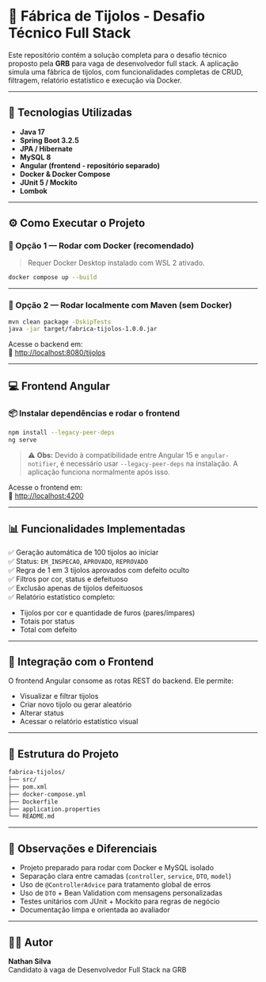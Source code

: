 # 🧱 Fábrica de Tijolos - Desafio Técnico Full Stack

Este repositório contém a solução completa para o desafio técnico proposto pela **GRB** para vaga de desenvolvedor full stack. A aplicação simula uma fábrica de tijolos, com funcionalidades completas de CRUD, filtragem, relatório estatístico e execução via Docker.

---

## 🚀 Tecnologias Utilizadas

- **Java 17**
- **Spring Boot 3.2.5**
- **JPA / Hibernate**
- **MySQL 8**
- **Angular (frontend - repositório separado)**
- **Docker & Docker Compose**
- **JUnit 5 / Mockito**
- **Lombok**

---

## ⚙️ Como Executar o Projeto

### 🐳 Opção 1 — Rodar com Docker (recomendado)

> Requer Docker Desktop instalado com WSL 2 ativado.

```bash
docker compose up --build
```

---

### 🔁 Opção 2 — Rodar localmente com Maven (sem Docker)

```bash
mvn clean package -DskipTests
java -jar target/fabrica-tijolos-1.0.0.jar
```

Acesse o backend em:  
📍 [http://localhost:8080/tijolos](http://localhost:8080/tijolos)

---

## 💻 Frontend Angular

### 📦 Instalar dependências e rodar o frontend

```bash
npm install --legacy-peer-deps
ng serve
```

> ⚠️ **Obs:** Devido à compatibilidade entre Angular 15 e `angular-notifier`, é necessário usar `--legacy-peer-deps` na instalação. A aplicação funciona normalmente após isso.

Acesse o frontend em:  
📍 [http://localhost:4200](http://localhost:4200)

---

## 📊 Funcionalidades Implementadas

✅ Geração automática de 100 tijolos ao iniciar  
✅ Status: `EM_INSPECAO`, `APROVADO`, `REPROVADO`  
✅ Regra de 1 em 3 tijolos aprovados com defeito oculto  
✅ Filtros por cor, status e defeituoso  
✅ Exclusão apenas de tijolos defeituosos  
✅ Relatório estatístico completo:
- Tijolos por cor e quantidade de furos (pares/ímpares)
- Totais por status
- Total com defeito

---

## 🔗 Integração com o Frontend

O frontend Angular consome as rotas REST do backend. Ele permite:
- Visualizar e filtrar tijolos
- Criar novo tijolo ou gerar aleatório
- Alterar status
- Acessar o relatório estatístico visual

---

## 📁 Estrutura do Projeto

```bash
fabrica-tijolos/
├── src/
├── pom.xml
├── docker-compose.yml
├── Dockerfile
├── application.properties
└── README.md
```

---

## 📝 Observações e Diferenciais

- Projeto preparado para rodar com Docker e MySQL isolado  
- Separação clara entre camadas (`controller`, `service`, `DTO`, `model`)  
- Uso de `@ControllerAdvice` para tratamento global de erros  
- Uso de `DTO` + Bean Validation com mensagens personalizadas  
- Testes unitários com JUnit + Mockito para regras de negócio  
- Documentação limpa e orientada ao avaliador

---

## 👨‍💻 Autor

**Nathan Silva**  
Candidato à vaga de Desenvolvedor Full Stack na GRB
